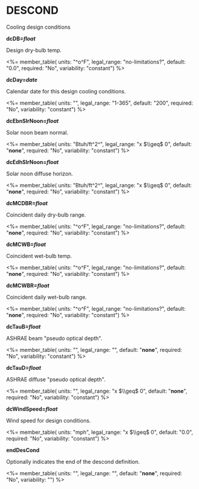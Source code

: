 # DESCOND

Cooling design conditions

**dcDB=*float***

Design dry-bulb temp.

<%= member_table(
  units: "^o^F",
  legal_range: "no-limitations?",
  default: "0.0",
  required: "No",
  variability: "constant") %>

**dcDay=*date***

Calendar date for this design cooling conditions.

<%= member_table(
  units: "",
  legal_range: "1-365",
  default: "200",
  required: "No",
  variability: "constant") %>

**dcEbnSlrNoon=*float***

Solar noon beam normal.

<%= member_table(
  units: "Btuh/ft^2^",
  legal_range: "x $\\geq$ 0",
  default: "**none**",
  required: "No",
  variability: "constant") %>

**dcEdhSlrNoon=*float***

Solar noon diffuse horizon.

<%= member_table(
  units: "Btuh/ft^2^",
  legal_range: "x $\\geq$ 0",
  default: "**none**",
  required: "No",
  variability: "constant") %>

**dcMCDBR=*float***

Coincident daily dry-bulb range.

<%= member_table(
  units: "^o^F",
  legal_range: "no-limitations?",
  default: "**none**",
  required: "No",
  variability: "constant") %>

**dcMCWB=*float***

Coincident wet-bulb temp.

<%= member_table(
  units: "^o^F",
  legal_range: "no-limitations?",
  default: "**none**",
  required: "No",
  variability: "constant") %>

**dcMCWBR=*float***

Coincident daily wet-bulb range.

<%= member_table(
  units: "^o^F",
  legal_range: "no-limitations?",
  default: "**none**",
  required: "No",
  variability: "constant") %>

**dcTauB=*float***

ASHRAE beam "pseudo optical depth".

<%= member_table(
  units: "",
  legal_range: "",
  default: "**none**",
  required: "No",
  variability: "constant") %>

**dcTauD=*float***

ASHRAE diffuse "pseudo optical depth".

<%= member_table(
  units: "",
  legal_range: "x $\\geq$ 0",
  default: "**none**",
  required: "No",
  variability: "constant") %>

**dcWindSpeed=*float***

Wind speed for design conditions.

<%= member_table(
  units: "mph",
  legal_range: "x $\\geq$ 0",
  default: "0.0",
  required: "No",
  variability: "constant") %>

**endDesCond**

Optionally indicates the end of the descond definition.

<%= member_table(
  units: "",
  legal_range: "",
  default: "**none**",
  required: "No",
  variability: "") %>